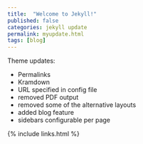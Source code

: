 ```yaml
---
title:  "Welcome to Jekyll!"
published: false
categories: jekyll update
permalink: myupdate.html
tags: [blog]
---
```



Theme updates:

- Permalinks
- Kramdown
- URL specified in config file
- removed PDF output
- removed some of the alternative layouts
- added blog feature
- sidebars configurable per page

{% include links.html %}
